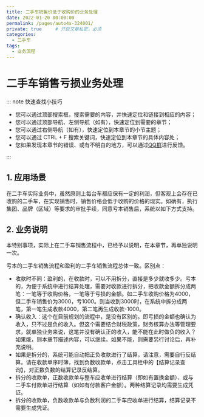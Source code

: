 ```yaml
---
title: 二手车销售价低于收购价的业务处理
date: 2022-01-20 00:00:00
permalink: /pages/auto4s-324001/
private: true     # 开启文章私密，必须
categories:
  - 二手车
tags:
  - 业务流程
---
```




# 二手车销售亏损业务处理



::: note 快速查找小技巧

- 您可以通过顶部搜索框，搜索需要的内容，并快速定位和链接到相应的内容；
- 您可以通过顶部导航、左侧导航（如有），快速定位到需要的章节；
- 您可以通过右侧导航（如有），快速定位到本章节的小节主题；
- 您可以通过 CTRL + F 搜索关键词，快速定位到本章节的具体内容处；
- 您如果发现本章节的错误、或有不明白的地方，可以通过[QQ群](https://jq.qq.com/?_wv=1027&k=Y6HPvi87)进行反馈。

:::



## 1. 应用场景

在二手车实际业务中，虽然原则上每台车都应保有一定的利润，但客观上会存在已收购的二手车，在实现销售时，销售价格会低于收购的价格的现实。如确有，执行集团、品牌（区域）等要求的审批手续，同意亏本销售后，系统以如下方式支持。

## 2. 业务说明

本特别事项，实际上在二手车销售流程中，已经予以说明，在本章节，再单独说明一次。

亏本的二手车销售流程和盈利的二手车销售流程总体一致。区别点：

- 收款时不同：盈利的，在收款时，可以不用拆分，直接是多少就收多少。亏本的，为便于系统中进行结算处理，需要对收款进行拆分，把收款金额拆分成两笔：一笔等于收购价格，一笔等于亏损的金额。如二手车收购价格为4000，但二手车销售价为3000，亏1000。则当收到3000时，在系统中拆分成两笔，第一笔生成收款4000，第二笔再生成收款-1000。
- 确认收入：这个在目前规划的流程中，是没有区别的。即亏损的金额也确认为收入，只不过是负的收入。但这个需要结合财税政策，财务核算办法等管理要求，就单独业务来说，这笔并没有确认正的收入，能不能在此时做负的收入？如果能，则本章节描述内容，可以继续。如果不能，则需要另行讨论后，再补充说明。
- 如果是拆分的，系统可能自动把正负收款进行了结算，请注意，需要自行反结算。请在收款单序时簿，找到负数收款单，点击工具栏中的【结算记录查询】，对正数负数的结算记录反结算。
- 拆分的收款单，正数收款单与整车应收单进行结算（即如有置换金额）、或与二手车付款单进行结算（如如有付款客户金额）。两种结算记录均需要生成凭证。
- 拆分的收款单，负数收款单与负数利润的二手车应收单进行结算，结算记录不需要生成凭证。
